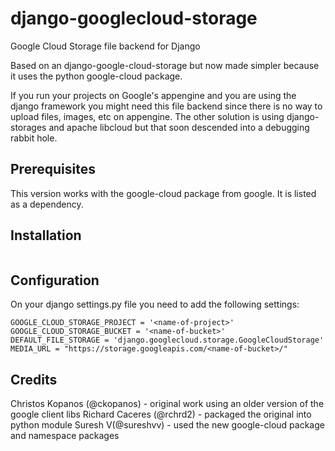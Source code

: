 django-googlecloud-storage
===========================

Google Cloud Storage file backend for Django

Based on an django-google-cloud-storage but now made simpler because it uses the python
google-cloud package.

If you run your projects on Google's appengine and you are using the django framework you might need this
file backend since there is no way to upload files, images, etc on appengine. The other solution is using
django-storages and apache libcloud but that soon descended into a debugging rabbit hole.


Prerequisites
-------------

This version works with the google-cloud package from google. It is listed as a dependency.


Installation
-------------

```pip install django-googlecloud-storage
```

Configuration
-------------

On your django settings.py file you need to add the following settings:

    GOOGLE_CLOUD_STORAGE_PROJECT = '<name-of-project>'
    GOOGLE_CLOUD_STORAGE_BUCKET = '<name-of-bucket>'
    DEFAULT_FILE_STORAGE = 'django.googlecloud.storage.GoogleCloudStorage'
    MEDIA_URL = "https://storage.googleapis.com/<name-of-bucket>/"



Credits
-------

Christos Kopanos (@ckopanos) - original work using an older version of the google client libs 
Richard Caceres (@rchrd2) - packaged the original into python module
Suresh V(@sureshvv) - used the new google-cloud package and namespace packages
